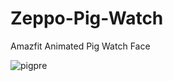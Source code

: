 # Zeppo-Pig-Watch
Amazfit Animated Pig Watch Face

![pigpre](https://github.com/SarahBass/Zeppo-Pig-Watch/assets/69780815/b00a46d9-bf98-42a6-99f1-cb13ed09475a)
